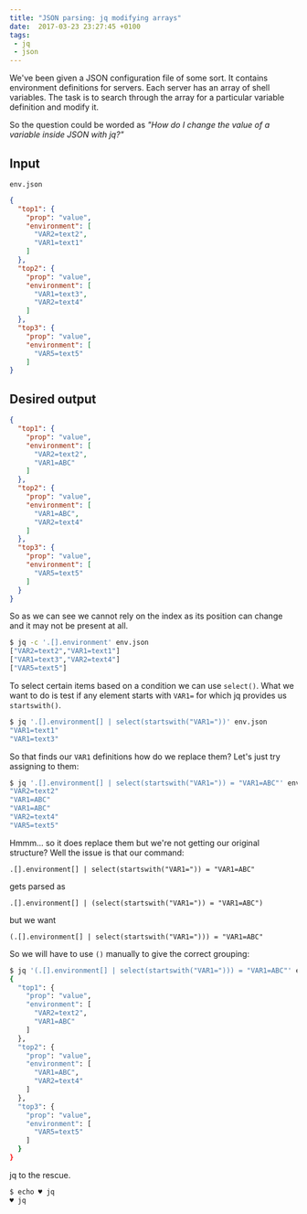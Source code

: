 ```yaml
---
title: "JSON parsing: jq modifying arrays"
date:  2017-03-23 23:27:45 +0100
tags:
 - jq
 - json
---
```


We've been given a JSON configuration file of some sort. It contains
environment definitions for servers. Each server has an array of
shell variables. The task is to search through the array for a particular
variable definition and modify it.

So the question could be worded as <em>"How do I change the value of a variable
inside JSON with jq?"</em>

## Input

`env.json`

```json
{
  "top1": {
    "prop": "value",
    "environment": [
      "VAR2=text2",
      "VAR1=text1"
    ]
  },
  "top2": {
    "prop": "value",
    "environment": [
      "VAR1=text3",
      "VAR2=text4"
    ]
  },
  "top3": {
    "prop": "value",
    "environment": [
      "VAR5=text5"
    ] 
}
```

## Desired output

```json
{
  "top1": {
    "prop": "value",
    "environment": [
      "VAR2=text2",
      "VAR1=ABC"
    ]
  },
  "top2": {
    "prop": "value",
    "environment": [
      "VAR1=ABC",
      "VAR2=text4"
    ]
  },
  "top3": {
    "prop": "value",
    "environment": [
      "VAR5=text5"
    ] 
  }
}
```

So as we can see we cannot rely on the index as its position can change and it 
may not be present at all.

```bash
$ jq -c '.[].environment' env.json
["VAR2=text2","VAR1=text1"]
["VAR1=text3","VAR2=text4"]
["VAR5=text5"]
```

To select certain items based on a condition we can use `select()`. What we want to do is
test if any element starts with `VAR1=` for which jq provides us `startswith()`.

```bash
$ jq '.[].environment[] | select(startswith("VAR1="))' env.json
"VAR1=text1"
"VAR1=text3"
```

So that finds our `VAR1` definitions how do we replace them? Let's just try assigning to them:

```bash
$ jq '.[].environment[] | select(startswith("VAR1=")) = "VAR1=ABC"' env.json
"VAR2=text2"
"VAR1=ABC"
"VAR1=ABC"
"VAR2=text4"
"VAR5=text5"
```

Hmmm... so it does replace them but we're not getting our original structure?
Well the issue is that our command:

`.[].environment[] | select(startswith("VAR1=")) = "VAR1=ABC"` 

gets parsed as

`.[].environment[] | (select(startswith("VAR1=")) = "VAR1=ABC")` 

but we want

`(.[].environment[] | select(startswith("VAR1="))) = "VAR1=ABC"`

So we will have to use `()` manually to give the correct grouping:

```bash
$ jq '(.[].environment[] | select(startswith("VAR1="))) = "VAR1=ABC"' env.json
{
  "top1": {
    "prop": "value",
    "environment": [
      "VAR2=text2",
      "VAR1=ABC"
    ]
  },
  "top2": {
    "prop": "value",
    "environment": [
      "VAR1=ABC",
      "VAR2=text4"
    ]
  },
  "top3": {
    "prop": "value",
    "environment": [
      "VAR5=text5"
    ]
  }
}
```

jq to the rescue.

```bash
$ echo ♥ jq
♥ jq
```
